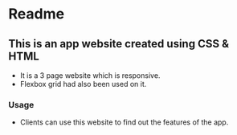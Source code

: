 # Readme

## This is an app website created using CSS & HTML

* It is a 3 page website which is responsive.
* Flexbox grid had also been used on it.

### Usage

* Clients can use this website to find out the features of the app.
